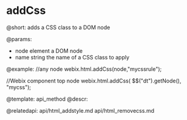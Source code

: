 addCss
=============

@short: adds a CSS class to a DOM node
	
@params:
- node		element		a DOM node
- name		string		the name of a CSS class to apply

@example:
//any node
webix.html.addCss(node,"mycssrule");

//Webix component top node
webix.html.addCss( $$("dt").getNode(), "mycss");


@template:	api_method
@descr:

@relatedapi:
	api/html_addstyle.md
	api/html_removecss.md
